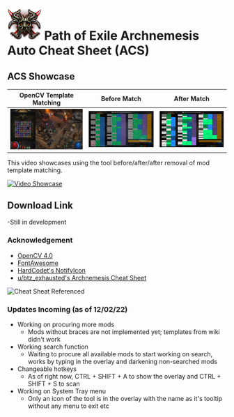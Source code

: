 # ![Kitava's Touched](Resources/Logo.png) Path of Exile Archnemesis Auto Cheat Sheet (ACS)

## ACS Showcase 
| OpenCV Template Matching | Before Match | After Match |
| :---: | :---: | :---: |
|![](Resources/Showcase/Showcase_1.JPG)| ![](Resources/Showcase/Showcase_2.JPG)| ![](Resources/Showcase/Showcase_3.JPG)|

This video showcases using the tool before/after/after removal of mod template matching.

[![Video Showcase](https://img.youtube.com/vi/1dJZwOJwuFQ/0.jpg)](https://youtu.be/1dJZwOJwuFQ)

## Download Link

-Still in development

### Acknowledgement

- [OpenCV 4.0](https://opencv.org/opencv-4-0/)
- [FontAwesome](https://fontawesome.com/)
- [HardCodet's NotifyIcon](http://www.hardcodet.net/wpf-notifyicon)
- [u/btz_exhausted's Archnemesis Cheat Sheet](https://www.reddit.com/r/pathofexile/comments/smvzgw/archnemesis_recipes_and_rewards_cheat_sheet/)

![Cheat Sheat Referenced](https://i.redd.it/s32npw296gg81.png)

### Updates Incoming (as of 12/02/22)

- Working on procuring more mods
    - Mods without braces are not implemented yet; templates from wiki didn't work
- Working search function
    - Waiting to procure all available mods to start working on search, works by typing in the overlay and darkening non-searched mods
- Changeable hotkeys
    - As of right now, CTRL + SHIFT + A to show the overlay and CTRL + SHIFT + S to scan
- Working on System Tray menu
    - Only an icon of the tool is in the overlay with the name as it's tooltip without any menu to exit etc
